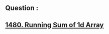## Question : 
<h2> <a href="https://leetcode.com/problems/running-sum-of-1d-array/">1480. Running Sum of 1d Array</a>
